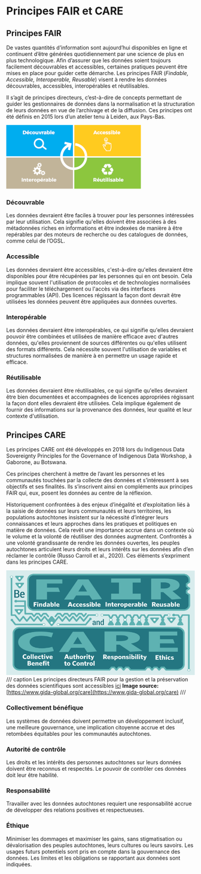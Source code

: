 # Principes FAIR et CARE  

## Principes FAIR

De vastes quantités d’information sont aujourd’hui disponibles en ligne et continuent d’être générées quotidiennement par une science de plus en plus technologique. Afin d’assurer que les données soient toujours facilement découvrables et accessibles, certaines pratiques peuvent être mises en place pour guider cette démarche. Les principes FAIR (*Findable, Accessible, Interoperable, Reusable*) visent à rendre les données découvrables, accessibles, interopérables et réutilisables.

Il s’agit de principes directeurs, c’est-à-dire de concepts permettant de guider les gestionnaires de données dans la normalisation et la structuration de leurs données en vue de l’archivage et de la diffusion. Ces principes ont été définis en 2015 lors d’un atelier tenu à Leiden, aux Pays-Bas.

![Principes FAIR](../assets/images/guide/fair-fr.png)

### Découvrable

Les données devraient être faciles à trouver pour les personnes intéressées par leur utilisation. Cela signifie qu'elles doivent être associées à des métadonnées riches en informations et être indexées de manière à être repérables par des moteurs de recherche ou des catalogues de données, comme celui de l’OGSL.

### Accessible

Les données devraient être accessibles, c'est-à-dire qu'elles devraient être disponibles pour être récupérées par les personnes qui en ont besoin. Cela implique souvent l'utilisation de protocoles et de technologies normalisées pour faciliter le téléchargement ou l'accès via des interfaces programmables (API). Des licences régissant la façon dont devrait être utilisées les données peuvent être appliquées aux données ouvertes.

### Interopérable

Les données devraient être interopérables, ce qui signifie qu'elles devraient pouvoir être combinées et utilisées de manière efficace avec d'autres données, qu'elles proviennent de sources différentes ou qu'elles utilisent des formats différents. Cela nécessite souvent l'utilisation de variables et structures normalisées de manière à en permettre un usage rapide et efficace.

### Réutilisable

Les données devraient être réutilisables, ce qui signifie qu'elles devraient être bien documentées et accompagnées de licences appropriées régissant la façon dont elles devraient être utilisées. Cela implique également de fournir des informations sur la provenance des données, leur qualité et leur contexte d'utilisation.  

## Principes CARE  

Les principes CARE ont été développés en 2018 lors du Indigenous Data Sovereignty Principles for the Governance of Indigenous Data Workshop, à Gaborone, au Botswana.

Ces principes cherchent à mettre de l’avant les personnes et les communautés touchées par la collecte des données et s’intéressent à ses objectifs et ses finalités. Ils s’inscrivent ainsi en compléments aux principes FAIR qui, eux, posent les données au centre de la réflexion.

Historiquement confrontées à des enjeux d’inégalité et d’exploitation liés à la saisie de données sur leurs communautés et leurs territoires, les populations autochtones insistent sur la nécessité d’intégrer leurs connaissances et leurs approches dans les pratiques et politiques en matière de données. Cela revêt une importance accrue dans un contexte où le volume et la volonté de réutiliser des données augmentent. Confrontés à une volonté grandissante de rendre les données ouvertes, les peuples autochtones articulent leurs droits et leurs intérêts sur les données afin d’en réclamer le contrôle (Russo Carroll et al., 2020). Ces éléments s’expriment dans les principes CARE.

![CARE Principles](Be+FAIR+and+CARE.png)
/// caption
Les principes directeurs FAIR pour la gestion et la préservation des données scientifiques sont accessibles [ici](https://www.go-fair.org/fair-principles/) **Image source:** [https://www.gida-global.org/care](https://www.gida-global.org/care)
///

### Collectivement bénéfique

Les systèmes de données doivent permettre un développement inclusif, une meilleure gouvernance, une implication citoyenne accrue et des retombées équitables pour les communautés autochtones.

### Autorité de contrôle

Les droits et les intérêts des personnes autochtones sur leurs données doivent être reconnus et respectés. Le pouvoir de contrôler ces données doit leur être habilité.

### Responsabilité

Travailler avec les données autochtones requiert une responsabilité accrue de développer des relations positives et respectueuses.

### Éthique

Minimiser les dommages et maximiser les gains, sans stigmatisation ou dévalorisation des peuples autochtones, leurs cultures ou leurs savoirs. Les usages futurs potentiels sont pris en compte dans la gouvernance des données. Les limites et les obligations se rapportant aux données sont indiquées.

